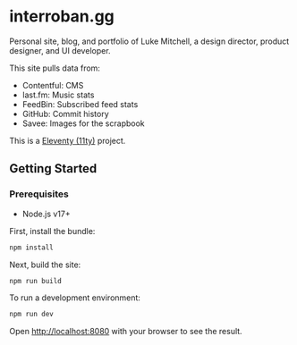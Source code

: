 # interroban.gg

Personal site, blog, and portfolio of Luke Mitchell, a design director, product
designer, and UI developer.

This site pulls data from:

- Contentful: CMS
- last.fm: Music stats
- FeedBin: Subscribed feed stats
- GitHub: Commit history
- Savee: Images for the scrapbook

This is a [Eleventy (11ty)](https://www.11ty.dev) project.

## Getting Started

### Prerequisites

- Node.js v17+

First, install the bundle:

```bash
npm install
```

Next, build the site:

```bash
npm run build
```

To run a development environment:

```bash
npm run dev
```

Open [http://localhost:8080](http://localhost:8080) with your browser to see
the result.

